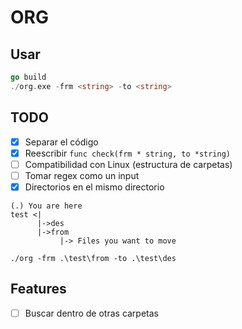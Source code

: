 # ORG
## Usar
```go
go build
./org.exe -frm <string> -to <string>

```

## TODO
- [X] Separar el código
- [X] Reescribir `func check(frm * string, to *string)`
- [ ] Compatibilidad con Linux (estructura de carpetas)
- [ ] Tomar regex como un input
- [X] Directorios en el mismo directorio
```
(.) You are here
test <|
      |->des
      |->from
           |-> Files you want to move 
```
```
./org -frm .\test\from -to .\test\des
```

## Features
- [ ] Buscar dentro de otras carpetas

